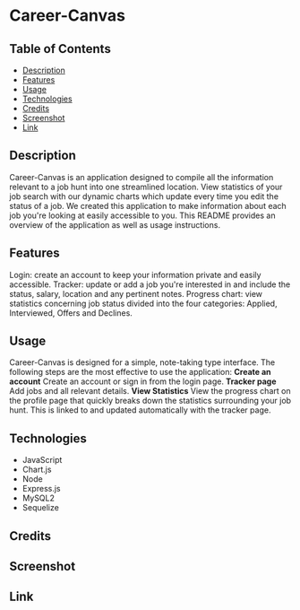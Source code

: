# Career-Canvas

## Table of Contents

- [Description](#description)
- [Features](#features)
- [Usage](#usage)
- [Technologies](#technologies)
- [Credits](#credits)
- [Screenshot](#screenshot)
- [Link](#link)

## Description

Career-Canvas is an application designed to compile all the information relevant to a job hunt into one streamlined location. View statistics of your job search with our dynamic charts which update every time you edit the status of a job. We created this application to make information about each job you're looking at easily accessible to you. This README provides an overview of the application as well as usage instructions.

## Features

Login: create an account to keep your information private and easily accessible. Tracker: update or add a job you're interested in and include the status, salary, location and any pertinent notes. Progress chart: view statistics concerning job status divided into the four categories: Applied, Interviewed, Offers and Declines.

## Usage

Career-Canvas is designed for a simple, note-taking type interface. The following steps are the most effective to use the application:
**Create an account**
Create an account or sign in from the login page.
**Tracker page**
Add jobs and all relevant details.
**View Statistics**
View the progress chart on the profile page that quickly breaks down the statistics surrounding your job hunt. This is linked to and updated automatically with the tracker page.

## Technologies

- JavaScript
- Chart.js
- Node
- Express.js
- MySQL2
- Sequelize

## Credits

## Screenshot

## Link
